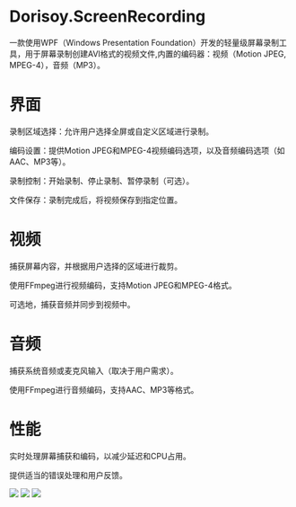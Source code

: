 # Dorisoy.ScreenRecording

一款使用WPF（Windows Presentation Foundation）开发的轻量级屏幕录制工具，用于屏幕录制创建AVI格式的视频文件,内置的编码器：视频（Motion JPEG, MPEG-4），音频（MP3）。

# 界面

录制区域选择：允许用户选择全屏或自定义区域进行录制。

编码设置：提供Motion JPEG和MPEG-4视频编码选项，以及音频编码选项（如AAC、MP3等）。

录制控制：开始录制、停止录制、暂停录制（可选）。

文件保存：录制完成后，将视频保存到指定位置。

# 视频

捕获屏幕内容，并根据用户选择的区域进行裁剪。

使用FFmpeg进行视频编码，支持Motion JPEG和MPEG-4格式。

可选地，捕获音频并同步到视频中。

# 音频

捕获系统音频或麦克风输入（取决于用户需求）。

使用FFmpeg进行音频编码，支持AAC、MP3等格式。

# 性能

实时处理屏幕捕获和编码，以减少延迟和CPU占用。

提供适当的错误处理和用户反馈。


<img src="https://github.com/dorisoy/ScreenRecording/blob/main/1.png" />

<img src="https://github.com/dorisoy/ScreenRecording/blob/main/2.png" />

<img src="https://github.com/dorisoy/ScreenRecording/blob/main/3.png" />
